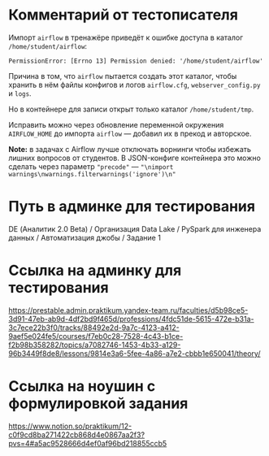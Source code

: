 # Комментарий от тестописателя
Импорт `airflow` в тренажёре приведёт к ошибке доступа в каталог `/home/student/airflow`: 

`PermissionError: [Errno 13] Permission denied: '/home/student/airflow'`

Причина в том, что `airflow` пытается создать этот каталог, чтобы хранить в нём файлы конфигов и логов `airflow.cfg`, `webserver_config.py` и `logs`.

Но в контейнере для записи открыт только каталог `/home/student/tmp`.

Исправить можно через обновление переменной окружения `AIRFLOW_HOME` до импорта `airflow` — добавил их в прекод и авторское.

**Note:** в задачах с Airflow лучше отключать ворнинги чтобы избежать лишних вопросов от студентов. В JSON-конфиге контейнера это можно сделать через параметр `"precode"` — `"\nimport warnings\nwarnings.filterwarnings('ignore')\n"`

# Путь в админке для тестирования
DE (Аналитик 2.0 Beta) / Организация Data Lake / PySpark для инженера данных / Автоматизация джобы / Задание 1

# Ссылка на админку для тестирования
https://prestable.admin.praktikum.yandex-team.ru/faculties/d5b98ce5-3d91-47eb-ab9d-4df2bd9f465d/professions/4fdc51de-5615-472e-b31a-3c7ece22b3f0/tracks/88492e2d-9a7c-4123-a412-9aef5e024fe5/courses/f7eb0c28-7528-4c43-b1ce-f2b98b358282/topics/a7082746-1453-4b33-a129-96b3449f8de8/lessons/9814e3a6-5fee-4a86-a7e2-cbbb1e650041/theory/

# Ссылка на ноушин с формулировкой задания
https://www.notion.so/praktikum/12-c0f9cd8ba271422cb868d4e0867aa2f3?pvs=4#a5ac9528666d4ef0af96bd218855ccb5